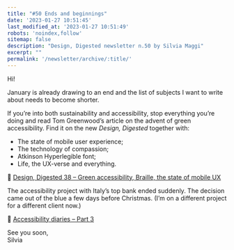 ```yaml
---
title: "#50 Ends and beginnings"
date: '2023-01-27 10:51:45'
last_modified_at: '2023-01-27 10:51:49'
robots: 'noindex,follow'
sitemap: false
description: "Design, Digested newsletter n.50 by Silvia Maggi"
excerpt: ""
permalink: '/newsletter/archive/:title/'
---
```

Hi!

January is already drawing to an end and the list of subjects I want to write about needs to become shorter.

If you’re into both sustainability and accessibility, stop everything you’re doing and read Tom Greenwood’s article on the advent of green accessibility. Find it on the new _Design, Digested_ together with:

- The state of mobile user experience;
- The technology of compassion;
- Atkinson Hyperlegible font;
- Life, the UX-verse and everything.

🔗 [Design, Digested 38 – Green accessibility, Braille, the state of mobile UX](https://silviamaggidesign.com/design-digested/design-digested-38/)

The accessibility project with Italy’s top bank ended suddenly. The decision came out of the blue a few days before Christmas. (I’m on a different project for a different client now.)

🔗 [Accessibility diaries – Part 3 ](https://silviamaggidesign.com/accessibility/accessibility-diaries-3/)

See you soon,  
Silvia